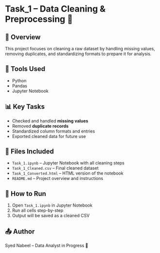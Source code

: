 # Task_1 – Data Cleaning & Preprocessing 🧹

## 📌 Overview
This project focuses on cleaning a raw dataset by handling missing values, removing duplicates, and standardizing formats to prepare it for analysis.

## 🔧 Tools Used
- Python
- Pandas
- Jupyter Notebook

## 📊 Key Tasks
- Checked and handled **missing values**
- Removed **duplicate records**
- Standardized column formats and entries
- Exported cleaned data for future use

## 📁 Files Included
- `Task_1.ipynb` – Jupyter Notebook with all cleaning steps
- `Task_1_Cleaned.csv` – Final cleaned dataset
- `Task_1_Converted.html` – HTML version of the notebook
- `README.md` – Project overview and instructions

## 🚀 How to Run
1. Open `Task_1.ipynb` in Jupyter Notebook
2. Run all cells step-by-step
3. Output will be saved as a cleaned CSV

## 📤 Author
Syed Nabeel – Data Analyst in Progress 🚀
